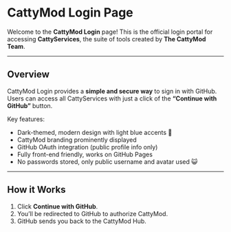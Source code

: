 # CattyMod Login Page

Welcome to the **CattyMod Login** page! This is the official login portal for accessing **CattyServices**, the suite of tools created by **The CattyMod Team**.  

---

## Overview

CattyMod Login provides a **simple and secure way** to sign in with GitHub. Users can access all CattyServices with just a click of the **“Continue with GitHub”** button.  

Key features:

- Dark-themed, modern design with light blue accents 🌌  
- CattyMod branding prominently displayed  
- GitHub OAuth integration (public profile info only)  
- Fully front-end friendly, works on GitHub Pages  
- No passwords stored, only public username and avatar used 😺  

---

## How it Works

1. Click **Continue with GitHub**.  
2. You’ll be redirected to GitHub to authorize CattyMod.  
3. GitHub sends you back to the CattyMod Hub.  
